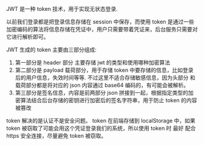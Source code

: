 JWT 是一种 token 技术，用于实现无状态登录.

以前我们登录都是把登录信息存储在 session 中保存，而使用 token 是通过一些加密编码的算法将信息存储在凭证中，用户只需要带着凭证来，后台服务只需要对它进行解析即可。

JWT 生成的 token 主要由三部分组成:

1. 第一部分是 header 部分 主要存储 jwt 的类型和使用哪种加密算法
2. 第二部分是 payload 载荷部分，用于存储 token 中要存储的信息，比如登录后的用户信息，失效时间等等. 不过这里不适合存储敏感信息，因为头部分 和 载荷部分都是将对应的 json 内容通过 base64 编码的，有可能会被解析。
3. 第三部分是签名信息，内容是前两部分 json 拼接到一起，根据指定类型的加密算法结合后台存储的密钥进行加密后的签名字符串，用于防止 token 的内容被篡改

token 解决的是认证不是安全问题。
token 在前端存储到 localStorage 中，如果 token 被窃取了可能会用这个凭证登录我们的系统，所以使用 token 时 最好 配合 https 安全连接，尽量避免 token 被窃取。
